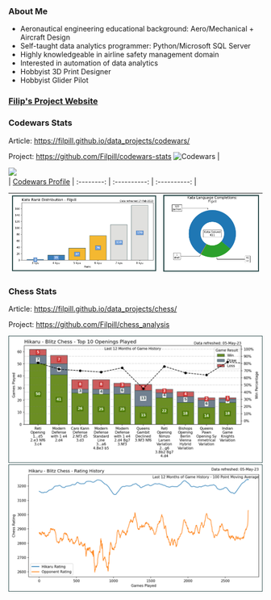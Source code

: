 ### About Me 

- Aeronautical engineering educational background: Aero/Mechanical + Aircraft Design
- Self-taught data analytics programmer: Python/Microsoft SQL Server
- Highly knowledgeable in airline safety management domain
- Interested in automation of data analytics
- Hobbyist 3D Print Designer
- Hobbyist Glider Pilot

### [Filip's Project Website](https://filpill.github.io/) 
 
 ### Codewars Stats
Article: https://filpill.github.io/data_projects/codewars/

Project: https://github.com/Filpill/codewars-stats
   ![Codewars](https://img.shields.io/badge/Codewars-B1361E?style=for-the-badge&logo=codewars&logoColor=grey) | <div id="header" align="left"> <img src="https://www.codewars.com/users/Filpill/badges/small" height="28"/> </div> | [Codewars Profile](https://www.codewars.com/users/Filpill/) 
| :--------: | :----------: | :----------: |


<img src="https://raw.githubusercontent.com/Filpill/codewars-stats/main/charts/rank_distribution.png" alt="drawing" width="650"/> | <img src="https://raw.githubusercontent.com/Filpill/codewars-stats/main/charts/language_pie.png" alt="drawing" width="430"/>
| :--------: | :----------: |

 ### Chess Stats
 Article: https://filpill.github.io/data_projects/chess/
 
 Project: https://github.com/Filpill/chess_analysis
 
 <p align = center>
 <img src="https://github.com/Filpill/chess_analysis/blob/main/charts/top_openings.png" alt="drawing" width="750"/>
 <img src="https://github.com/Filpill/chess_analysis/blob/main/charts/avg_rating_line.png" alt="drawing" width="750"/>
 </p>

